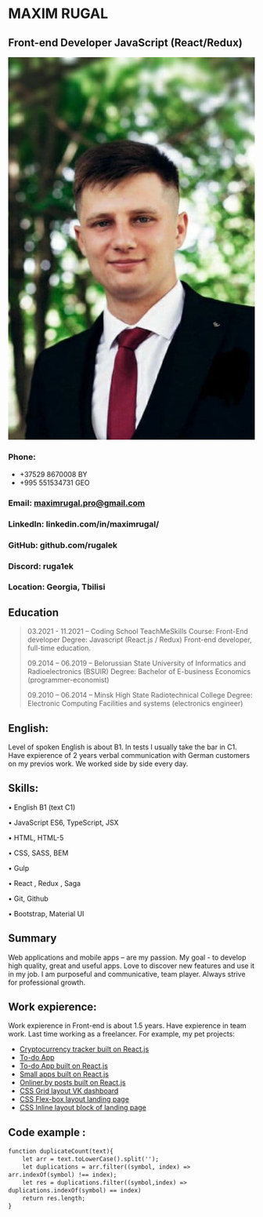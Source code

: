 # MAXIM RUGAL

## Front-end Developer JavaScript (React/Redux)

![avatar](avatar.jpg)

### Phone:

- +37529 8670008 BY
- +995 551534731 GEO

### Email: maximrugal.pro@gmail.com

### LinkedIn: linkedin.com/in/maximrugal/

### GitHub: github.com/rugalek

### Discord: ruga1ek

### Location: Georgia, Tbilisi

## Education

> 03.2021 - 11.2021 – Coding School TeachMeSkills
> Course: Front-End developer
> Degree: Javascript (React.js / Redux) Front-end developer, full-time education.
>
> 09.2014 – 06.2019 – Belorussian State University of Informatics and Radioelectronics (BSUIR)
> Degree: Bachelor of E-business Economics (programmer-economist)
>
> 09.2010 – 06.2014 – Minsk High State Radiotechnical College
> Degree: Electronic Computing Facilities and systems (electronics engineer)

## English:

Level of spoken English is about B1. In tests I usually take the bar in C1.
Have expierence of 2 years verbal communication with German customers on my previos work. We worked side by side every day.

## Skills:

• English B1 (text C1)

• JavaScript ES6, TypeScript, JSX

• HTML, HTML-5

• CSS, SASS, BEM

• Gulp

• React , Redux , Saga

• Git, Github

• Bootstrap, Material UI

## Summary

Web applications and mobile apps – are my passion.
My goal - to develop high quality, great and useful apps.
Love to discover new features and use it in my job.
I am purposeful and communicative, team player.
Always strive for professional growth.

## Work expierence:

Work expierence in Front-end is about 1.5 years. Have expierence in team work. Last time working as a freelancer. For example, my pet projects:

- [Cryptocurrency tracker built on React.js](https://rugalek.github.io/crypto/)
- [To-do App](https://rugalek.github.io/TODO-APP/)
- [To-do App built on React.js](https://github.com/rugalek/React_To-Do)
- [Small apps built on React.js](https://github.com/rugalek/react_timer_clock_emoji_counter)
- [Onliner.by posts built on React.js](https://github.com/rugalek/react-posts)
- [CSS Grid layout VK dashboard ](https://rugalek.github.io/grid_app/)
- [CSS Flex-box layout landing page](https://rugalek.github.io/flex_box/)
- [CSS Inline layout block of landing page](https://rugalek.github.io/lesson2/)

## Code example :

```
function duplicateCount(text){
    let arr = text.toLowerCase().split('');
    let duplications = arr.filter((symbol, index) => arr.indexOf(symbol) !== index);
    let res = duplications.filter((symbol,index) => duplications.indexOf(symbol) == index)
    return res.length;
}
```
